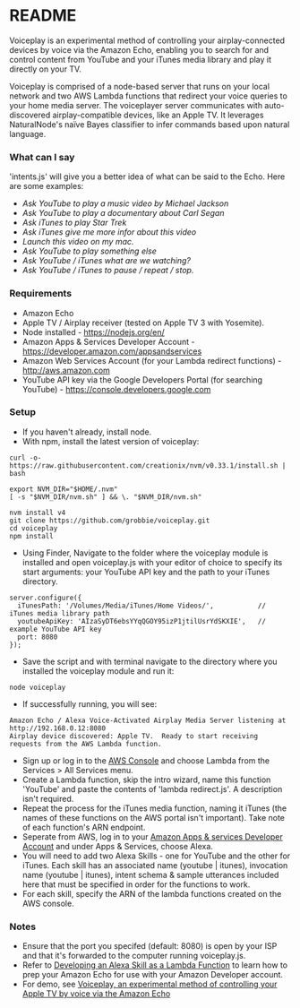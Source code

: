 # README #
Voiceplay is an experimental method of controlling your airplay-connected devices by voice via the Amazon Echo, enabling you to search for and control content from YouTube and your iTunes media library and play it directly on your TV.  

Voiceplay is comprised of a node-based server that runs on your local network and two  AWS Lambda functions  that redirect your voice queries to your home media server.  The voiceplayer server communicates with auto-discovered airplay-compatible devices, like an Apple TV. It leverages NaturalNode's naïve Bayes classifier to infer commands based upon natural language.

### What can I say
'intents.js' will give you a better idea of what can be said to the Echo.  Here are some examples:

* *Ask YouTube to play a music video by Michael Jackson*
* *Ask YouTube to play a documentary about Carl Segan*
* *Ask iTunes to play Star Trek*
* *Ask iTunes give me more infor about this video*
* *Launch this video on my mac.*
* *Ask YouTube to play something else*
* *Ask YouTube / iTunes what are we watching?*
* *Ask YouTube / iTunes to pause / repeat / stop.*


### Requirements ###
* Amazon Echo
* Apple TV / Airplay receiver (tested on Apple TV 3 with Yosemite).
* Node installed - https://nodejs.org/en/
* Amazon Apps & Services Developer Account - https://developer.amazon.com/appsandservices
* Amazon Web Services Account (for your Lambda redirect functions) - http://aws.amazon.com
* YouTube API key via the Google Developers Portal (for searching YouTube) - https://console.developers.google.com
	

### Setup ###
* If you haven't already, install node.
* With npm, install the latest version of voiceplay:

```
curl -o- https://raw.githubusercontent.com/creationix/nvm/v0.33.1/install.sh | bash

export NVM_DIR="$HOME/.nvm"
[ -s "$NVM_DIR/nvm.sh" ] && \. "$NVM_DIR/nvm.sh"

nvm install v4
git clone https://github.com/grobbie/voiceplay.git
cd voiceplay
npm install
```

* Using Finder, Navigate to the folder where the voiceplay module is installed and open voiceplay.js with your editor of choice to specify its start arguments: your YouTube API key and the path to your iTunes directory.



```
server.configure({
  iTunesPath: '/Volumes/Media/iTunes/Home Videos/',           // iTunes media library path
  youtubeApiKey: 'AIzaSyDT6ebsYYqQGOY95izP1jtilUsrYdSKXIE',   // example YouTube API key
  port: 8080
});
```

* Save the script and with terminal navigate to the directory where you installed the voiceplay module and run it:


```
node voiceplay
```

* If successfully running, you will see:

```
Amazon Echo / Alexa Voice-Activated Airplay Media Server listening at http://192.168.0.12:8080 
Airplay device discovered: Apple TV.  Ready to start receiving requests from the AWS Lambda function.
```
* Sign up or log in to the [AWS Console](http://console.aws.amazon.com) and choose Lambda from the Services > All Services menu. 
* Create a Lambda function, skip the intro wizard, name this function 'YouTube' and paste the contents of 'lambda redirect.js'.  A description isn't required.
* Repeat the process for the iTunes media function, naming it iTunes (the names of these functions on the AWS portal isn't important). Take note of each function's ARN endpoint.
* Seperate from AWS, log in to your [Amazon Apps & services Developer Account](https://developer.amazon.com/appsandservices) and under Apps & Services, choose Alexa.
* You will need to add two Alexa Skills - one for YouTube and the other for iTunes.  Each skill has an associated name (youtube | itunes), invocation name (youtube | itunes), intent schema & sample utterances included here that must be specified in order for the functions to work.
* For each skill, specify the ARN of the lambda functions created on the AWS console.

### Notes ###
* Ensure that the port you specifed (default: 8080) is open by your ISP and that it's forwarded to the computer running voiceplay.js.
* Refer to [Developing an Alexa Skill as a Lambda Function](https://developer.amazon.com/appsandservices/solutions/alexa/alexa-skills-kit/docs/developing-an-alexa-skill-as-a-lambda-function) to learn how to prep your Amazon Echo for use with your Amazon Developer account.
* For demo, see [Voiceplay, an experimental method of controlling your Apple TV by voice via the Amazon Echo](http://tajddin.com/blog/2015/9/9/voiceplay-an-experimental-method-of-controlling-your-apple-tv-by-voice-via-the-amazon-echo)
